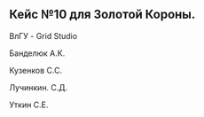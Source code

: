 <h2>Кейс №10 для Золотой Короны.</h2>
<p>ВлГУ - Grid Studio</p>
<p>Банделюк А.К.</p>
<p>Кузенков С.С.</p>
<p>Лучинкин. С.Д.</p>
<p>Уткин С.Е.</p>
